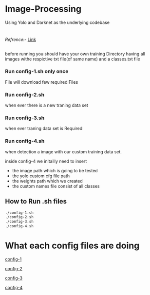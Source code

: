 # Image-Processing
Using Yolo and Darknet as the underlying codebase
#
*Refrence*:- [Link](https://blog.francium.tech/custom-object-training-and-detection-with-yolov3-darknet-and-opencv-41542f2ff44e)
## 
before running you should have your own training Directory having all images withe respictive txt file(of same name) and a classes.txt file

### Run config-1.sh only once
File will download few required Files 
### Run config-2.sh 
when ever there is a new traning data set
### Run config-3.sh 
when ever traning data set is Required
### Run config-4.sh 
when detection a image with our custom training data set.

inside config-4 we initailly need to insert 
- the image path which is going to be tested
- the yolo custom cfg file path
- the weights path which we created
- the custom names file consist of all classes 
## How to Run .sh files
```bash
./config-1.sh
./config-2.sh
./config-3.sh
./config-4.sh
```
# What each config files are doing 
[ config-1 ](README1.md) 

[ config-2 ](README2.md)

[ config-3 ](README3.md)

[ config-4 ](README4.md)